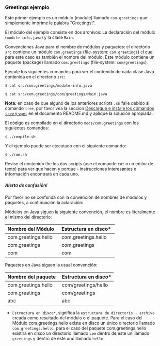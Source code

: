 ### Greetings ejemplo

Este primer ejemplo es un módulo (module) llamado `com.greetings` que simplemente imprime la palabra "Greetings!". 

El módulo del ejemplo consiste en dos archivos: 
La declaración del módulo (`module-info.java`) y la clase `Main`.

Convenciones Java para el nombre de módulos y paquetes: el directorio `src` contiene un módulo `com.greetings` (file-system: `com.greetings`) el cual para este caso es también el nombre del módulo.
Este módulo contiene un paquete (package) llamado `com.greetings` (file-system: `com/greetings`).

Ejecute los siguientes comandos para ver el contenido de cada clase Java contenida en el directorio `src`:

    $ cat src/com.greetings/module-info.java

    $ cat src/com.greetings/com/greetings/Main.java

**Nota:** en caso de que alguno de los anteriores scripts `.sh` falle debido al comando `tree`, por favor vea la seccion [Descargue e instale los comandos `tree` y `wget`](../../es/README.md) en el documento README.md y aplique la solución apropiada.

El código es compilado en el directorio `mods/com.greetings` con los siguientes comandos:

    $ ./compile.sh
    
Y el ejemplo puede ser ejecutado con el siguiente comando:
    
    $ ./run.sh
    
Revise el contenido the los dos scripts (use el comando `cat` o un editor de texto) para ver que hacen y porque - instrucciones interesantes e información encontrará en cada uno.

##### Alerta de confusión!

Por favor no se confunda con la convención de nombres de módulos y paquetes, a continuación la aclaración:

Módulos en Java siguen la siguiente convención, el nombre es literalmente el mismo del directorio:

| Nombre del Módulo   | Estructura en disco*  |
|---------------------|-----------------------|
| com.greetings.hello |  com.greetings.hello  |
| com.greetings       |  com.greetings        |
| com                 |  com                  |


Paquetes en Java siguen la usual convención:

| Nombre del paquete  | Estructura en disco*  |
|---------------------|-----------------------|
| com.greetings.hello | com/greetings/hello   |
| com.greetings       | com/greetings         |
| abc                 | abc                   |

* `Estructura en disco*`, significa la `estructura de directorio - archivo` creada como resultado del módulo o el paquete. Para el caso del Módulo com.greetings.hello existe en disco un único directorio llamado `com.greetings.hello`, para el caso del paquete com.greetings.hello existira en disco un directorio llamado `com` dentro de este un llamado `greetings` y dentro de este uno llamado `hello`

